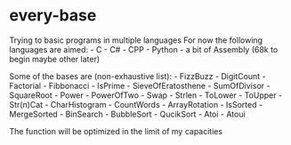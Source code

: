 # every-base

Trying to basic programs in multiple languages
For now the following languages are aimed:
    - C
    - C#
    - CPP
    - Python
    - a bit of Assembly (68k to begin maybe other later)


Some of the bases are (non-exhaustive list):
    - FizzBuzz
    - DigitCount
    - Factorial
    - Fibbonacci
    - IsPrime
    - SieveOfEratosthene
    - SumOfDivisor
    - SquareRoot
    - Power
    - PowerOfTwo
    - Swap
    - Strlen
    - ToLower
    - ToUpper
    - Str(n)Cat
    - CharHistogram
    - CountWords
    - ArrayRotation
    - IsSorted
    - MergeSorted
    - BinSearch
    - BubbleSort
    - QucikSort
    - Atoi
    - Atoui

The function will be optimized in the limit of my capacities
